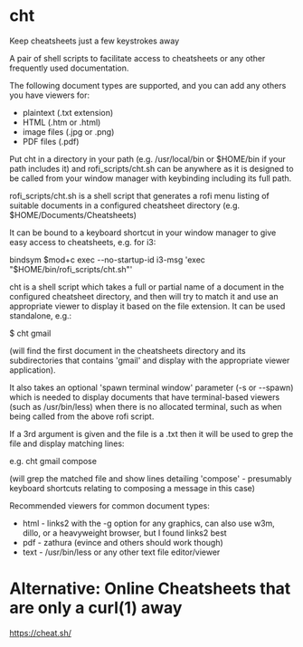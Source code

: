 # cht
Keep cheatsheets just a few keystrokes away

A pair of shell scripts to facilitate access to cheatsheets or any other frequently used documentation.

The following document types are supported, and you can add any others you have viewers for:
* plaintext (.txt extension)
* HTML (.htm or .html)
* image files (.jpg or .png)
* PDF files (.pdf)

Put cht in a directory in your path (e.g. /usr/local/bin or $HOME/bin if your path includes it) and rofi_scripts/cht.sh can be anywhere as it is designed to be called from your window manager with keybinding including its full path.

rofi_scripts/cht.sh is a shell script that generates a rofi menu listing of suitable documents in a configured cheatsheet directory (e.g. $HOME/Documents/Cheatsheets)

It can be bound to a keyboard shortcut in your window manager to give easy access to cheatsheets, e.g. for i3:

bindsym $mod+c exec --no-startup-id i3-msg 'exec "$HOME/bin/rofi_scripts/cht.sh"'

cht is a shell script which takes a full or partial name of a document in the configured cheatsheet directory, and then will try to match it and use an appropriate viewer to display it based on the file extension. It can be used standalone, e.g.:

$ cht gmail

(will find the first document in the cheatsheets directory and its subdirectories that contains 'gmail' and display with the appropriate viewer application).

It also takes an optional 'spawn terminal window' parameter (-s or --spawn) which is needed to display documents that have terminal-based viewers (such as /usr/bin/less) when there is no allocated terminal, such as when being called from the above rofi script. 

If a 3rd argument is given and the file is a .txt then it will be used to grep the file and display matching lines:

e.g. cht gmail compose

(will grep the matched file and show lines detailing 'compose' - presumably keyboard shortcuts relating to composing a message in this case)

Recommended viewers for common document types:

* html - links2 with the -g option for any graphics, can also use w3m, dillo, or a heavyweight browser, but I found links2 best
* pdf - zathura (evince and others should work though)
* text - /usr/bin/less or any other text file editor/viewer

# Alternative: Online Cheatsheets that are only a curl(1) away

https://cheat.sh/
